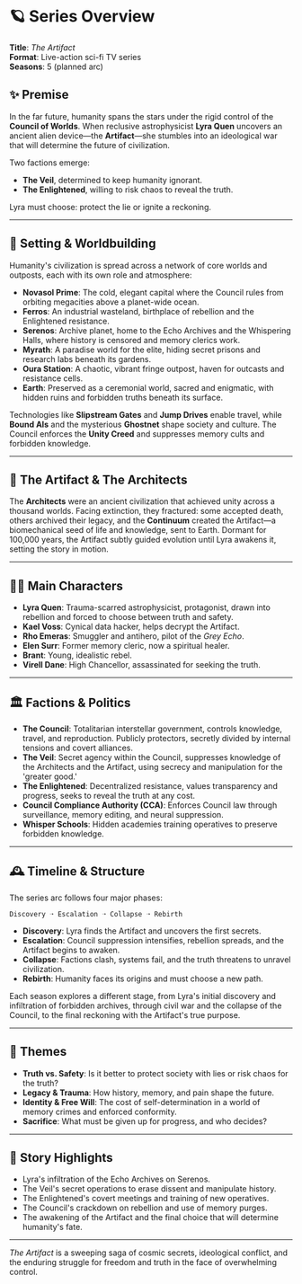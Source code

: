 # 🪐 Series Overview

**Title**: _The Artifact_  
**Format**: Live-action sci-fi TV series  
**Seasons**: 5 (planned arc)

## ✨ Premise

In the far future, humanity spans the stars under the rigid control of the **Council of Worlds**. When reclusive astrophysicist **Lyra Quen** uncovers an ancient alien device—the **Artifact**—she stumbles into an ideological war that will determine the future of civilization.

Two factions emerge:

- **The Veil**, determined to keep humanity ignorant.
- **The Enlightened**, willing to risk chaos to reveal the truth.

Lyra must choose: protect the lie or ignite a reckoning.

---

## 🌌 Setting & Worldbuilding

Humanity's civilization is spread across a network of core worlds and outposts, each with its own role and atmosphere:
- **Novasol Prime**: The cold, elegant capital where the Council rules from orbiting megacities above a planet-wide ocean.
- **Ferros**: An industrial wasteland, birthplace of rebellion and the Enlightened resistance.
- **Serenos**: Archive planet, home to the Echo Archives and the Whispering Halls, where history is censored and memory clerics work.
- **Myrath**: A paradise world for the elite, hiding secret prisons and research labs beneath its gardens.
- **Oura Station**: A chaotic, vibrant fringe outpost, haven for outcasts and resistance cells.
- **Earth**: Preserved as a ceremonial world, sacred and enigmatic, with hidden ruins and forbidden truths beneath its surface.

Technologies like **Slipstream Gates** and **Jump Drives** enable travel, while **Bound AIs** and the mysterious **Ghostnet** shape society and culture. The Council enforces the **Unity Creed** and suppresses memory cults and forbidden knowledge.

---

## 🧬 The Artifact & The Architects

The **Architects** were an ancient civilization that achieved unity across a thousand worlds. Facing extinction, they fractured: some accepted death, others archived their legacy, and the **Continuum** created the Artifact—a biomechanical seed of life and knowledge, sent to Earth. Dormant for 100,000 years, the Artifact subtly guided evolution until Lyra awakens it, setting the story in motion.

---

## 🧑‍🚀 Main Characters

- **Lyra Quen**: Trauma-scarred astrophysicist, protagonist, drawn into rebellion and forced to choose between truth and safety.
- **Kael Voss**: Cynical data hacker, helps decrypt the Artifact.
- **Rho Emeras**: Smuggler and antihero, pilot of the *Grey Echo*.
- **Elen Surr**: Former memory cleric, now a spiritual healer.
- **Brant**: Young, idealistic rebel.
- **Virell Dane**: High Chancellor, assassinated for seeking the truth.

---

## 🏛️ Factions & Politics

- **The Council**: Totalitarian interstellar government, controls knowledge, travel, and reproduction. Publicly protectors, secretly divided by internal tensions and covert alliances.
- **The Veil**: Secret agency within the Council, suppresses knowledge of the Architects and the Artifact, using secrecy and manipulation for the 'greater good.'
- **The Enlightened**: Decentralized resistance, values transparency and progress, seeks to reveal the truth at any cost.
- **Council Compliance Authority (CCA)**: Enforces Council law through surveillance, memory editing, and neural suppression.
- **Whisper Schools**: Hidden academies training operatives to preserve forbidden knowledge.

---

## 🕰️ Timeline & Structure

The series arc follows four major phases:

```
Discovery ➝ Escalation ➝ Collapse ➝ Rebirth
```

- **Discovery**: Lyra finds the Artifact and uncovers the first secrets.
- **Escalation**: Council suppression intensifies, rebellion spreads, and the Artifact begins to awaken.
- **Collapse**: Factions clash, systems fail, and the truth threatens to unravel civilization.
- **Rebirth**: Humanity faces its origins and must choose a new path.

Each season explores a different stage, from Lyra's initial discovery and infiltration of forbidden archives, through civil war and the collapse of the Council, to the final reckoning with the Artifact's true purpose.

---

## 🧠 Themes

- **Truth vs. Safety**: Is it better to protect society with lies or risk chaos for the truth?
- **Legacy & Trauma**: How history, memory, and pain shape the future.
- **Identity & Free Will**: The cost of self-determination in a world of memory crimes and enforced conformity.
- **Sacrifice**: What must be given up for progress, and who decides?

---

## 📖 Story Highlights

- Lyra's infiltration of the Echo Archives on Serenos.
- The Veil's secret operations to erase dissent and manipulate history.
- The Enlightened's covert meetings and training of new operatives.
- The Council's crackdown on rebellion and use of memory purges.
- The awakening of the Artifact and the final choice that will determine humanity's fate.

---

_The Artifact_ is a sweeping saga of cosmic secrets, ideological conflict, and the enduring struggle for freedom and truth in the face of overwhelming control.
